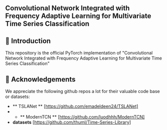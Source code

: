 ## **Convolutional Network Integrated with Frequency Adaptive Learning for Multivariate Time Series Classification**

## 📖 Introduction
This repository is the official PyTorch implementation of "Convolutional Network Integrated with Frequency Adaptive Learning for Multivariate Time Series Classification"

<!--## 📑 Citation-->

## 🙏 Acknowledgements
We appreciate the following github repos a lot for their valuable code base or datasets:
- ** TSLANet ** [https://github.com/emadeldeen24/TSLANet]
- - ** ModernTCN ** [https://github.com/luodhhh/ModernTCN]
- **datasets** [https://github.com/thuml/Time-Series-Library] 
